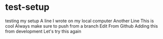 # test-setup
testing my setup
A line I wrote on my local computer
Another Line
This is cool
Always make sure to push from a branch
Edit From Github
Adding this from development
Let's try this again